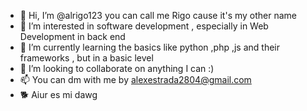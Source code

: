 - 👋 Hi, I’m @alrigo123 you can call me Rigo cause it's my other name
- 👀 I’m interested in software development , especially in Web Development in back end
- 🌱 I’m currently learning the basics like python ,php ,js and their frameworks , but in a basic level
- 💞️ I’m looking to collaborate on anything I can :)
- 📫 You can dm with me by alexestrada2804@gmail.com
- 🐕 Aiur es mi dawg
<!---
alrigo123/alrigo123 is a ✨ special ✨ repository because its `README.md` (this file) appears on your GitHub profile.
You can click the Preview link to take a look at your changes.
--->
